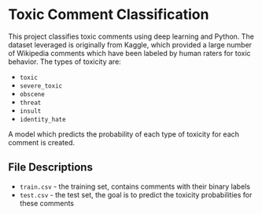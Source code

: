 # Toxic Comment Classification

This project classifies toxic comments using deep learning and Python. The dataset leveraged is originally from Kaggle, which provided a large number of Wikipedia comments which have been labeled by human raters for toxic behavior. 
The types of toxicity are:

- `toxic`
- `severe_toxic`
- `obscene`
- `threat`
- `insult`
- `identity_hate`

A model which predicts the probability of each type of toxicity for each comment is created.

## File Descriptions
- `train.csv` - the training set, contains comments with their binary labels
- `test.csv` - the test set, the goal is to predict the toxicity probabilities for these comments
